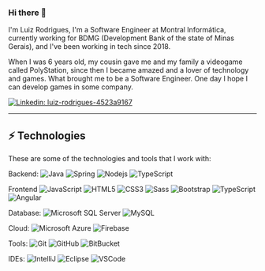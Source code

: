 ### Hi there 👋

I'm Luiz Rodrigues,  I'm a Software Engineer at Montral Informática, currently working for BDMG (Development Bank of the state of Minas Gerais), and I've been working in tech since 2018.

When I was 6 years old, my cousin gave me and my family a videogame called PolyStation, since then I became amazed and a lover of technology and games. What brought me to be a Software Engineer. One day I hope I can develop games in some company.

[![Linkedin: luiz-rodrigues-4523a9167](https://img.shields.io/badge/-Linkedin-blue?style=round&logo=Linkedin&logoColor=white&link=https://www.linkedin.com/in/luiz-rodrigues-4523a9167/)](https://www.linkedin.com/in/luiz-rodrigues-4523a9167/)

____

## ⚡ Technologies

These are some of the technologies and tools that I work with:

Backend: 
![Java](https://img.shields.io/badge/-Java-007396?style=round&logo=java)
![Spring](https://img.shields.io/badge/-Spring-6DB33F?style=round&logo=spring&logoColor=white)
![Nodejs](https://img.shields.io/badge/-Nodejs-339933?style=round&logo=Node.js&logoColor=white)
![TypeScript](https://img.shields.io/badge/-TypeScript-007ACC?style=round&logo=typescript&logoColor=white)

Frontend
![JavaScript](https://img.shields.io/badge/-JavaScript-black?style=round&logo=javascript)
![HTML5](https://img.shields.io/badge/-HTML5-E34F26?style=round&logo=html5&logoColor=white)
![CSS3](https://img.shields.io/badge/-CSS3-1572B6?style=round&logo=css3)
![Sass](https://img.shields.io/badge/-Sass-CC6699?style=round&logo=sass&logoColor=white)
![Bootstrap](https://img.shields.io/badge/-Bootstrap-563D7C?style=round&logo=bootstrap)
![TypeScript](https://img.shields.io/badge/-TypeScript-007ACC?style=round&logo=typescript&logoColor=white)
![Angular](https://img.shields.io/badge/-Angular-DD0031?style=round&logo=angular)

Database:
![Microsoft SQL Server](https://img.shields.io/badge/-SQL%20Server-CC2927?style=round&logo=microsoft-sql-server&logoColor=white)
![MySQL](https://img.shields.io/badge/-MySQL-4479A1?style=round&logo=mysql&logoColor=white)

Cloud:
![Microsoft Azure](https://img.shields.io/badge/Microsoft%20Azure-0089D6?style=round&logo=microsoft-azure&logoColor=white)
![Firebase](https://img.shields.io/badge/Firebase-FFCA28?style=round&logo=firebase&logoColor=white)

Tools:
![Git](https://img.shields.io/badge/-Git-black?style=round&logo=git)
![GitHub](https://img.shields.io/badge/-GitHub-181717?style=round&logo=github)
![BitBucket](https://img.shields.io/badge/-BitBucket-darkblue?style=round&logo=bitbucket)

IDEs:
![IntelliJ](https://img.shields.io/badge/-IntelliJ%20IDEA-black?style=round&logo=intellij-idea&logoColor=white)
![Eclipse](https://img.shields.io/badge/-Eclipse-2C2255?style=round&logo=eclipse&logoColor=white)
![VSCode](https://img.shields.io/badge/-VSCode-007ACC?style=round&logo=visual-studio-code&logoColor=white)
